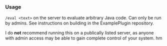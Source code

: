 ### Usage

`/eval <text>` on the server to evaluate arbitrary Java code. Can only be run by admins.
See instructions on building in the ExamplePlugin repository.  

I do **not** recommend running this on a publically listed server, as anyone with admin access may be able to gain complete control of your system. hm
